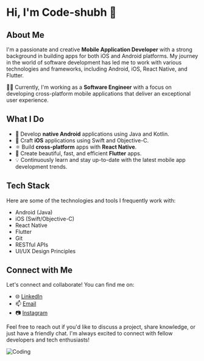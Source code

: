 # Hi, I'm Code-shubh 👋

## About Me

I'm a passionate and creative **Mobile Application Developer** with a strong background in building apps for both iOS and Android platforms. My journey in the world of software development has led me to work with various technologies and frameworks, including Android, iOS, React Native, and Flutter.

👨‍💻 Currently, I'm working as a **Software Engineer** with a focus on developing cross-platform mobile applications that deliver an exceptional user experience.

## What I Do

- 📱 Develop **native Android** applications using Java and Kotlin.
- 🍏 Craft **iOS** applications using Swift and Objective-C.
- ⚛️ Build **cross-platform** apps with **React Native**.
- 🚀 Create beautiful, fast, and efficient **Flutter** apps.
- 💡 Continuously learn and stay up-to-date with the latest mobile app development trends.

## Tech Stack

Here are some of the technologies and tools I frequently work with:

- Android (Java)
- iOS (Swift/Objective-C)
- React Native
- Flutter
- Git
- RESTful APIs
- UI/UX Design Principles

## Connect with Me

Let's connect and collaborate! You can find me on:

- 🌐 [LinkedIn](www.linkedin.com/in/shubham-singh-503589203)
- 📫 [Email](Shubhamsingh00222.ss@gmail.com)
- 📷 [Instagram](https://www.instagram.com/yourinstagramhandle)

Feel free to reach out if you'd like to discuss a project, share knowledge, or just have a friendly chat. I'm always excited to connect with fellow developers and tech enthusiasts!

![Coding](https://media.giphy.com/media/code-programming-php-html-13WPqIzzl4yUmk/giphy.gif)

